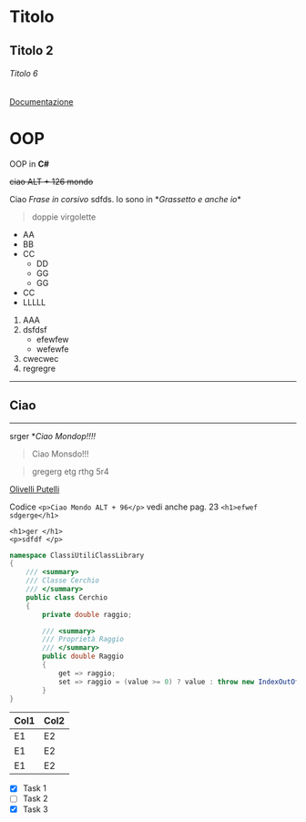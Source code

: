 # Titolo
## Titolo 2

###### Titolo 6

[Documentazione](https://olivelliputelli.github.io/OOP/)

# OOP 


OOP in **C#**

~~ciao ALT + 126 mondo~~

Ciao *Frase in corsivo* sdfds.
Io sono in \**Grassetto e anche io**

> doppie virgolette

* AA
* BB
* CC
    * DD
    * GG
    * GG
* CC
* LLLLL

1. AAA
1. dsfdsf
    * efewfew
    * wefewfe
1. cwecwec
1. regregre

---

## Ciao

<!-- Commenti -->
___

srger \**Ciao Mondop!!!!*

> Ciao Monsdo!!!

>gregerg etg rthg 5r4

[Olivelli Putelli](https:\\olivelliputelli.it "Ciao dal IIS")

Codice `<p>Ciao Mondo ALT + 96</p>` vedi anche pag. 23
`<h1>efwef sdgerge</h1>`


```
<h1>ger </h1>
<p>sdfdf </p>
```

```C#
namespace ClassiUtiliClassLibrary
{
    /// <summary>
    /// Classe Cerchio 
    /// </summary>
    public class Cerchio
    {
        private double raggio;

        /// <summary>
        /// Proprietà Raggio
        /// </summary>
        public double Raggio
        {
            get => raggio;
            set => raggio = (value >= 0) ? value : throw new IndexOutOfRangeException();
        }
}
```

| Col1 | Col2 |
|------|------|
| E1   |  E2  |
| E1   |  E2  |
| E1   |  E2  |

* [x] Task 1
* [ ] Task 2
* [x] Task 3
